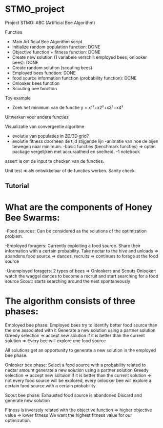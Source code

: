 # STMO_project

Project STMO: ABC (Artificial Bee Algorithm)

Functies 
-	Main Artificial Bee Algorithm script
-	Initialize random population function: DONE
-	Objective function + fitness function: DONE
-	Create new solution (1 variabele verschil: employed bees, onlooker bees): DONE
-	Create random solution (scouting bees)
-	Employed bees function: DONE
- food source information function (probability function): DONE
-	Onlooker bees function
-	Scouting bee function


Toy example
-	Zoek het minimum van de functie y =  x1²+x2²+x3²+x4²

Uitwerken voor andere functies

Visualizatie van convergentie algoritme
- evolutie van populaties in 2D/3D grid?
- evolutie fitness doorheen de tijd stijgende lijn 
-animatie van hoe de bijen bewegen naar minimum. 
-basic functies (benchmark functies) => optim package vergelijken met accuraatheid en snelheid. 
-1 notebook 


assert is om de input te checken van de functies. 

Unit test => als ontwikkelaar of de functies werken.
Sanity check.  



## Tutorial

# What are the components of Honey Bee Swarms:

-Food sources: Can be considered as the solutions of the optimization problem. 

-Employed foragers: Currently exploiting a food source.
Share their information with a certain probability. 
Take nectar to the hive and unloads
=> abandons food source
=> dances, recruits
=> continues to forage at the food source

-Unemployed foragers: 2 types of bees => Onlookers and Scouts
Onlooker: watch the waggel dances to become a recruit and start searching for a food source
Scout: starts searching around the nest spontaneously


# The algorithm consists of three phases:

Employed bee phase: 
Employed bees try to identify better food source than the one associated with it
Generate a new solution using a partner solution
Greedy selection => accept new solution if it is better than the current solution
=> Every bee will explore one food source

All solutions get an opportunity to generate a new solution in the employed bee phase. 


Onlooker bee phase:
Select a food source with a probability related to nectar amount
generate a new solution using a partner solution
Greedy selection => accept new soltuion if it is better than the current solution 
=> not every food source will be explored, every onlooker bee will explore a certain food source with a certain probability

Scout bee phase:
Exhausted food source is abandoned
Discard and generate new solution


Fitness is inversely related with the objective function
=> higher objective value => lower fitness
We want the highest fitness value for our optimization. 
